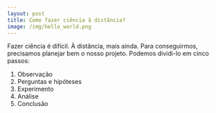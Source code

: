 ```yaml
---
layout: post
title: Como fazer ciência à distância?
image: /img/hello_world.png
---
```


Fazer ciência é difícil. À distância, mais ainda. Para conseguirmos, precisamos
planejar bem o nosso projeto. Podemos dividi-lo em cinco passos:

1. Observação
2. Perguntas e hipóteses
3. Experimento
4. Análise
5. Conclusão
